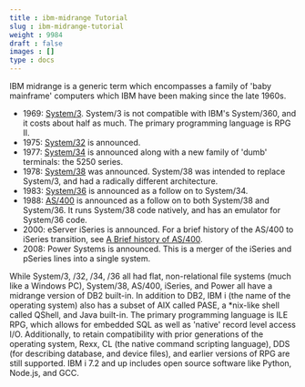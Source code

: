 ```yaml
---
title : ibm-midrange Tutorial
slug : ibm-midrange-tutorial
weight : 9984
draft : false
images : []
type : docs
---
```


IBM midrange is a generic term which encompasses a family of 'baby mainframe' computers which IBM have been making since the late 1960s.

 - 1969: [System/3][1].  System/3 is not compatible with IBM's System/360, and it costs about half as much.  The primary programming language is RPG II.
 - 1975: [System/32][2] is announced.  
 - 1977: [System/34][3] is announced along with a new family of 'dumb' terminals: the 5250 series.
 - 1978: [System/38][4] was announced.  System/38 was intended to replace System/3, and had a radically different architecture.  
 - 1983: [System/36][5] is announced as a follow on to System/34.
 - 1988: [AS/400][6] is announced as a follow on to both System/38 and System/36.  It runs System/38 code natively, and has an emulator for System/36 code.
 - 2000: eServer iSeries is announced.  For a brief history of the AS/400 to iSeries transition, see [A Brief history of AS/400][7].
 - 2008: Power Systems is announced.  This is a merger of the iSeries and pSeries lines into a single system.

While System/3, /32, /34, /36 all had flat, non-relational file systems (much like a Windows PC), System/38, AS/400, iSeries, and Power all have a midrange version of DB2 built-in.  In addition to DB2, IBM i (the name of the operating system) also has a subset of AIX called PASE, a *nix-like shell called QShell, and Java built-in.  The primary programming language is ILE RPG, which allows for embedded SQL as well as 'native' record level access I/O.  Additionally, to retain compatibility with prior generations of the operating system, Rexx, CL (the native command scripting language), DDS (for describing database, and device files), and earlier versions of RPG are still supported.  IBM i 7.2 and up includes open source software like Python, Node.js, and GCC.


  [1]: http://www-03.ibm.com/ibm/history/exhibits/rochester/rochester_4008.html
  [2]: http://www-03.ibm.com/ibm/history/exhibits/rochester/rochester_4017.html
  [3]: http://www-03.ibm.com/ibm/history/exhibits/vintage/vintage_4506VV2236.html
  [4]: http://www-03.ibm.com/ibm/history/exhibits/rochester/rochester_4009.html
  [5]: http://www-03.ibm.com/ibm/history/exhibits/rochester/rochester_4018.html
  [6]: http://www-03.ibm.com/ibm/history/exhibits/rochester/rochester_4010.html
  [7]: http://www-03.ibm.com/ibm/history/documents/pdf/as400.pdf

